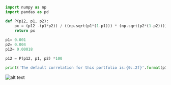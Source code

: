
```python
import numpy as np
import pandas as pd

def P(p12, p1, p2):
    px = (p12 -(p1*p2)) / ((np.sqrt(p1*(1-p1))) * (np.sqrt(p2*(1-p2))))
    return px
    
p1= 0.001
p2= 0.004
p12= 0.00018

p12 = P(p12, p1, p2) *100

print('The default correlation for this portfolio is:{0:.2f}'.format(p12),'%')
```

![alt text](https://www.zupimages.net/up/22/05/nu1v.png)
